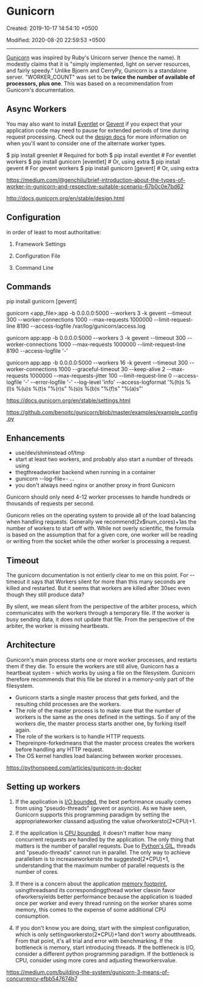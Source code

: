 # Gunicorn

Created: 2019-10-17 14:54:10 +0500

Modified: 2020-08-20 22:59:53 +0500

---

[Gunicorn](http://gunicorn.org/) was inspired by Ruby's Unicorn server (hence the name). It modestly claims that it is "simply implemented, light on server resources, and fairly speedy." Unlike Bjoern and CerryPy, Gunicorn is a standalone server. "WORKER_COUNT" was set to be **twice the number of available of processors, plus one**. This was based on a recommendation from Gunicorn's documentation.

## Async Workers

You may also want to install [Eventlet](http://eventlet.net/) or [Gevent](http://www.gevent.org/) if you expect that your application code may need to pause for extended periods of time during request processing. Check out the [design docs](http://docs.gunicorn.org/en/stable/design.html) for more information on when you'll want to consider one of the alternate worker types.

$ pip install greenlet # Required for both
$ pip install eventlet # For eventlet workers
$ pip install gunicorn [eventlet] # Or, using extra
$ pip install gevent # For gevent workers
$ pip install gunicorn [gevent] # Or, using extra

<https://medium.com/@genchilu/brief-introduction-about-the-types-of-worker-in-gunicorn-and-respective-suitable-scenario-67b0c0e7bd62>

<http://docs.gunicorn.org/en/stable/design.html>

## Configuration

in order of least to most authoritative:

1. Framework Settings

2. Configuration File

3. Command Line

## Commands

pip install gunicorn [gevent]

gunicorn <app_file>:app -b 0.0.0.0:5000 --workers 3 -k gevent --timeout 300 --worker-connections 1000 --max-requests 1000000 --limit-request-line 8190 --access-logfile /var/log/gunicorn/access.log

gunicorn app:app -b 0.0.0.0:5000 --workers 3 -k gevent --timeout 300 --worker-connections 1000 --max-requests 1000000 --limit-request-line 8190 --access-logfile '-'

gunicorn app:app -b 0.0.0.0:5000 --workers 16 -k gevent --timeout 300 --worker-connections 1000 --graceful-timeout 30 --keep-alive 2 --max-requests 1000000 --max-requests-jitter 100 --limit-request-line 0 --access-logfile '-' --error-logfile '-' --log-level 'info' --access-logformat '%(h)s %(l)s %(u)s %(t)s "%(r)s" %(s)s %(b)s "%(f)s" "%(a)s"'

<https://docs.gunicorn.org/en/stable/settings.html>

<https://github.com/benoitc/gunicorn/blob/master/examples/example_config.py>

## Enhancements

- use/dev/shminstead of/tmp
- start at least two workers, and probably also start a number of threads using
- thegthreadworker backend when running in a container
- gunicorn --log-file=- ...
- you don't always need nginx or another proxy in front Gunicorn

Gunicorn should only need 4-12 worker processes to handle hundreds or thousands of requests per second.

Gunicorn relies on the operating system to provide all of the load balancing when handling requests. Generally we recommend(2x$num_cores)+1as the number of workers to start off with. While not overly scientific, the formula is based on the assumption that for a given core, one worker will be reading or writing from the socket while the other worker is processing a request.

## Timeout

The gunicorn documentation is not entierly clear to me on this point. For --timeout it says that Workers silent for more than this many seconds are killed and restarted. But it seems that workers are killed after 30sec even though they still produce data?

By silent, we mean silent from the perspective of the arbiter process, which communicates with the workers through a temporary file. If the worker is busy sending data, it does not update that file. From the perspective of the arbiter, the worker is missing heartbeats.

## Architecture

Gunicorn's main process starts one or more worker processes, and restarts them if they die. To ensure the workers are still alive, Gunicorn has a heartbeat system - which works by using a file on the filesystem. Gunicorn therefore recommends that this file be stored in a memory-only part of the filesystem.

- Gunicorn starts a single master process that gets forked, and the resulting child processes are the workers.
- The role of the master process is to make sure that the number of workers is the same as the ones defined in the settings. So if any of the workers die, the master process starts another one, by forking itself again.
- The role of the workers is to handle HTTP requests.
- Thepreinpre-forkedmeans that the master process creates the workers before handling any HTTP request.
- The OS kernel handles load balancing between worker processes.

<https://pythonspeed.com/articles/gunicorn-in-docker>

## Setting up workers

1. If the application is [I/O bounded](https://en.wikipedia.org/wiki/I/O_bound), the best performance usually comes from using "pseudo-threads" (gevent or asyncio). As we have seen, Gunicorn supports this programming paradigm by setting the appropriateworker classand adjusting the value ofworkersto(2*CPU)+1.

2. If the application is [CPU bounded](https://en.wikipedia.org/wiki/CPU-bound), it doesn't matter how many concurrent requests are handled by the application. The only thing that matters is the number of parallel requests. Due to [Python's GIL](https://wiki.python.org/moin/GlobalInterpreterLock), threads and "pseudo-threads" cannot run in parallel. The only way to achieve parallelism is to increaseworkersto the suggested(2*CPU)+1, understanding that the maximum number of parallel requests is the number of cores.

3. If there is a concern about the application [memory footprint](https://en.wikipedia.org/wiki/Memory_footprint), usingthreadsand its correspondinggthread worker classin favor ofworkersyields better performance because the application is loaded once per worker and every thread running on the worker shares some memory, this comes to the expense of some additional CPU consumption.

4. If you don't know you are doing, start with the simplest configuration, which is only settingworkersto(2*CPU)+1and don't worry aboutthreads. From that point, it's all trial and error with benchmarking. If the bottleneck is memory, start introducing threads. If the bottleneck is I/O, consider a different python programming paradigm. If the bottleneck is CPU, consider using more cores and adjusting theworkersvalue.

<https://medium.com/building-the-system/gunicorn-3-means-of-concurrency-efbb547674b7>
